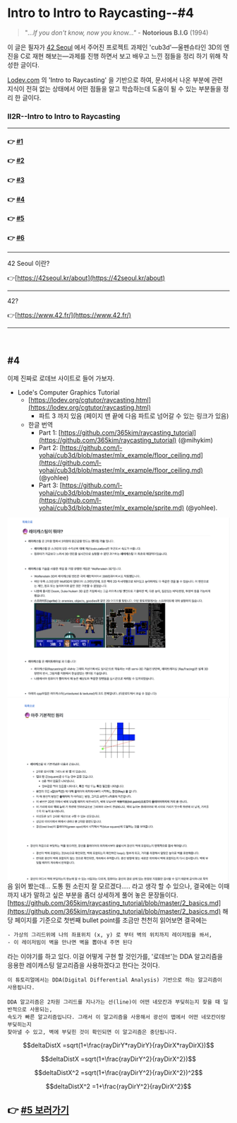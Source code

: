 # Intro to Intro to Raycasting--#4

> "*...If you don't know, now you know..."* - **Notorious B.I.G** (1994)

이 글은 필자가 [42 Seoul](http://42seoul.kr) 에서 주어진 프로젝트 과제인 'cub3d'—울펜슈타인 3D의 엔진을 C로 재현 해보는—과제를 진행 하면서 보고 배우고 느낀 점들을 정리 하기 위해 작성한 글이다.

[Lodev.com](http://lodev.com) 의 'Intro to Raycasting' 을 기반으로 하여, 문서에서 나온 부분에 관련 지식이 전혀 없는 상태에서 어떤 점들을 알고 학습하는데 도움이 될 수 있는 부분들을 정리 한 글이다.

### II2R--Intro to Intro to Raycasting
---
#### 👉 <a href="https://github.com/sungyongcho/ii2r/blob/master/md/1.md">#1</a>
#### 👉 <a href="https://github.com/sungyongcho/ii2r/blob/master/md/2.md">#2</a>
#### 👉 <a href="https://github.com/sungyongcho/ii2r/blob/master/md/3.md">#3</a>
#### 👉 <a href="https://github.com/sungyongcho/ii2r/blob/master/md/4.md">#4</a>
#### 👉 <a href="https://github.com/sungyongcho/ii2r/blob/master/md/5.md">#5</a>
#### 👉 <a href="https://github.com/sungyongcho/ii2r/blob/master/md/6.md">#6</a>
---

42 Seoul 이란?

👉[https://42seoul.kr/about](https://42seoul.kr/about)

---

42?

👉[https://www.42.fr/](https://www.42.fr/)

---
<br>

## #4

이제 진짜로 로데브 사이트로 들어 가보자.

- Lode's Computer Graphics Tutorial
    - [https://lodev.org/cgtutor/raycasting.html](https://lodev.org/cgtutor/raycasting.html)
        - 파트 3 까지 있음 (페이지 맨 끝에 다음 파트로 넘어갈 수 있는 링크가 있음)
    - 한글 번역
        - Part 1: [https://github.com/365kim/raycasting_tutorial](https://github.com/365kim/raycasting_tutorial) (@mihykim)
        - Part 2: [https://github.com/l-yohai/cub3d/blob/master/mlx_example/floor_ceiling.md](https://github.com/l-yohai/cub3d/blob/master/mlx_example/floor_ceiling.md) (@yohlee)
        - Part 3: [https://github.com/l-yohai/cub3d/blob/master/mlx_example/sprite.md](https://github.com/l-yohai/cub3d/blob/master/mlx_example/sprite.md) (@yohlee).

<p align="left">
	<img align="left" src="../images/365kim_capture1.png">
	<img align="right" src="../images/365kim_capture2.png">
</p>

음 읽어 봤는데... 도통 뭔 소린지 잘 모르겠다..... 라고 생각 할 수 있으나, 결국에는 이때까지 내가 말하고 싶은 부분을 좀더 상세하게 풀어 놓은 문장들이다. [https://github.com/365kim/raycasting_tutorial/blob/master/2_basics.md](https://github.com/365kim/raycasting_tutorial/blob/master/2_basics.md) 해당 페이지를 기준으로 첫번째 bullet point를 조금만 천천히 읽어보면 결국에는

```
- 가상의 그리드위에 나의 좌표위치 (x, y) 로 부터 벽의 위치까지 레이저빔을 쏴서,
- 이 레이저빔이 벽을 만나면 벽을 뽑아내 주면 된다
```

라는 이야기를 하고 있다. 이걸 어떻게 구현 할 것인가를, '로데브'는 DDA 알고리즘을 응용한 레이캐스팅 알고리즘을 사용하겠다고 한다는 것이다.

```
이 튜토리얼에서는 DDA(Digital Differential Analysis) 기반으로 하는 알고리즘이 사용됩니다.

DDA 알고리즘은 2차원 그리드를 지나가는 선(line)이 어떤 네모칸과 부딪히는지 찾을 때 일반적으로 사용되는,
속도가 빠른 알고리즘입니다. 그래서 이 알고리즘을 사용해서 광선이 맵에서 어떤 네모칸이랑 부딪히는지
찾아낼 수 있고, 벽에 부딪힌 것이 확인되면 이 알고리즘은 중단됩니다.
```

$$deltaDistX =sqrt(1+\frac{rayDirY*rayDirY}{rayDirX*rayDirX})$$

$$deltaDistX =sqrt(1+\frac{rayDirY^2}{rayDirX^2})$$

$$deltaDistX^2 =sqrt(1+\frac{rayDirY^2}{rayDirX^2})^2$$

$$deltaDistX^2 =1+\frac{rayDirY^2}{rayDirX^2}$$

## 👉 <a href="https://github.com/sungyongcho/ii2r/blob/master/md/5.md"> #5 보러가기</a>
